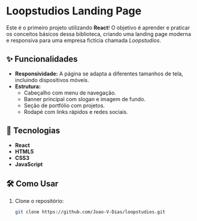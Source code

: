 # Loopstudios Landing Page

Este é o primeiro projeto utilizando **React**! O objetivo é aprender e praticar os conceitos básicos dessa biblioteca, criando uma landing page moderna e responsiva para uma empresa fictícia chamada _Loopstudios_.

## ✨ Funcionalidades

- **Responsividade:** A página se adapta a diferentes tamanhos de tela, incluindo dispositivos móveis.
- **Estrutura:**
  - Cabeçalho com menu de navegação.
  - Banner principal com slogan e imagem de fundo.
  - Seção de portfólio com projetos.
  - Rodapé com links rápidos e redes sociais.

## 🚀 Tecnologias

- **React**
- **HTML5**
- **CSS3**
- **JavaScript**

## 🛠️ Como Usar

1. Clone o repositório:
   ```bash
   git clone https://github.com/Joao-V-Dias/loopstudios.git
   ```
